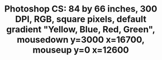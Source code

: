 ---
ee_id: '73'
site: '1'
type: '2'
long_id: 2011-001 Photoshop CS
url: 2011-001-photoshop-cs
title: 'Photoshop CS: 84 by 66 inches, 300 DPI, RGB, square pixels, default gradient
  "Yellow, Blue, Red, Green", mousedown y=3000 x=16700, mouseup y=0 x=12600'
year: '2011'
medium: Chromogenic print
commission:
add_credit:
dims: 84 inches by 66 inches
pitch:
ps:
live_url:
related:
youtube:
imgs: photoshop-cs-2011-001-full-cropped-database-AR.jpg
subheading:
year2: '2011'
download:
add_credits:
related_code:
layout: things-i-made
---